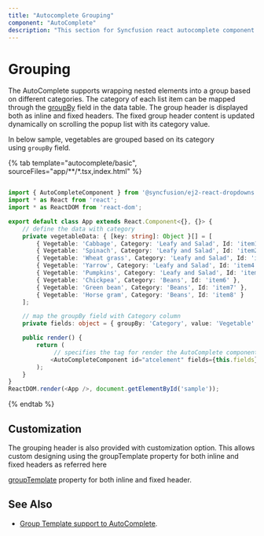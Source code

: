 ```yaml
---
title: "Autocomplete Grouping"
component: "AutoComplete"
description: "This section for Syncfusion react autocomplete component demonstrates the grouping with individual header and it's header customization."
---
```


# Grouping

The AutoComplete supports wrapping nested elements into a group based on different categories. The category of each list
item can be mapped through the [groupBy](../api/auto-complete/#fields) field in the data table.
The group header is displayed both as inline and fixed headers. The fixed group header content is updated dynamically on scrolling
the popup list with its category value.

In below sample, vegetables are grouped based on its category using `groupBy` field.

{% tab template="autocomplete/basic", sourceFiles="app/**/*.tsx,index.html" %}

```typescript

import { AutoCompleteComponent } from '@syncfusion/ej2-react-dropdowns';
import * as React from 'react';
import * as ReactDOM from 'react-dom';

export default class App extends React.Component<{}, {}> {
    // define the data with category
    private vegetableData: { [key: string]: Object }[] = [
        { Vegetable: 'Cabbage', Category: 'Leafy and Salad', Id: 'item1' },
        { Vegetable: 'Spinach', Category: 'Leafy and Salad', Id: 'item2' },
        { Vegetable: 'Wheat grass', Category: 'Leafy and Salad', Id: 'item3' },
        { Vegetable: 'Yarrow', Category: 'Leafy and Salad', Id: 'item4' },
        { Vegetable: 'Pumpkins', Category: 'Leafy and Salad', Id: 'item5' },
        { Vegetable: 'Chickpea', Category: 'Beans', Id: 'item6' },
        { Vegetable: 'Green bean', Category: 'Beans', Id: 'item7' },
        { Vegetable: 'Horse gram', Category: 'Beans', Id: 'item8' }
    ];

    // map the groupBy field with Category column
    private fields: object = { groupBy: 'Category', value: 'Vegetable' };

    public render() {
        return (
             // specifies the tag for render the AutoComplete component
            <AutoCompleteComponent id="atcelement" fields={this.fields} dataSource={this.vegetableData} placeholder="Select a vegetable" />
        );
    }
}
ReactDOM.render(<App />, document.getElementById('sample'));

```

{% endtab %}

## Customization

The grouping header is also provided with customization option. This allows custom designing using the
groupTemplate property for both inline and fixed headers as referred here

[groupTemplate](../api/auto-complete/#grouptemplate) property for both inline and
fixed header.

## See Also

* [Group Template support to AutoComplete](./templates#group-template).
